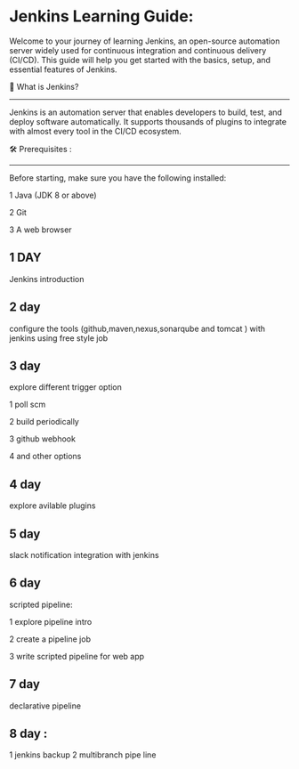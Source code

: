 Jenkins Learning Guide:
==================================
Welcome to your journey of learning Jenkins, an open-source automation server widely used for continuous integration and continuous delivery (CI/CD). This guide will help you get started with the basics, setup, and essential features of Jenkins.

📌 What is Jenkins?
________________________________________

Jenkins is an automation server that enables developers to build, test, and deploy software automatically. It supports thousands of plugins to integrate with almost every tool in the CI/CD ecosystem.


🛠️ Prerequisites :
______________________________________________

Before starting, make sure you have the following installed:

   1 Java (JDK 8 or above)

   2 Git

   3 A web browser





1 DAY
--------------------

Jenkins introduction 


2 day 
---------------------


configure the tools (github,maven,nexus,sonarqube and tomcat ) with jenkins using free style job

3 day 
---------------------
 explore different trigger option 
 
  1 poll scm
  
  2 build periodically 
  
  3 github webhook 
  
  4 and other options 

4 day 
------------------

explore avilable plugins 

5 day 
--------------------


slack notification integration with jenkins 

6 day 
---------------------

scripted pipeline:

1 explore pipeline intro 


2 create a pipeline job 

3 write scripted pipeline for web app 

7 day 
----------------------------


declarative pipeline 


8 day :
----------------------
 1 jenkins backup 
 2 multibranch pipe line 



















  
